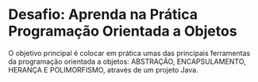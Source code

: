 # Desafio: Aprenda na Prática Programação Orientada a Objetos

O objetivo principal é colocar em prática umas das principais ferramentas da programação orientada a objetos: ABSTRAÇÃO, ENCAPSULAMENTO, HERANÇA E POLIMORFISMO, através de um projeto Java.
